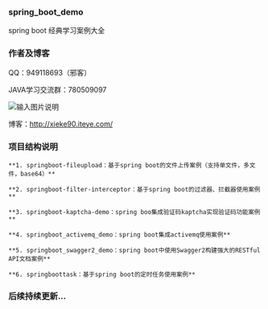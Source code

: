 ### spring_boot_demo

 spring boot 经典学习案例大全

### 作者及博客

 QQ：949118693（邪客）

 JAVA学习交流群：780509097

 ![输入图片说明](https://gitee.com/uploads/images/2018/0616/091012_2e93400f_583593.png "Java技术交流群.png")

 博客：http://xieke90.iteye.com/

### 项目结构说明

    **1. springboot-fileupload：基于spring boot的文件上传案例（支持单文件，多文件，base64）** 

    **2. springboot-filter-interceptor：基于spring boot的过滤器、拦截器使用案例** 

    **3. springboot-kaptcha-demo：spring boo集成验证码kaptcha实现验证码功能案例** 

    **4. springboot_activemq_demo：spring boot集成activemq使用案例** 

    **5. springboot_swagger2_demo：spring boot中使用Swagger2构建强大的RESTful API文档案例** 

    **6. springboottask：基于spring boot的定时任务使用案例** 

 

### 后续持续更新...




